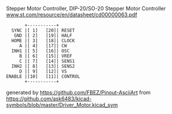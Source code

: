 Stepper Motor Controller, DIP-20/SO-20
Stepper Motor Controller
www.st.com/resource/en/datasheet/cd00000063.pdf


	       +-----------+
	  SYNC |[ 1]   [20]| RESET
	   GND |[ 2]   [19]| HALF
	  HOME |[ 3]   [18]| CLOCK
	     A |[ 4]   [17]| CW
	  INH1 |[ 5]   [16]| OSC
	     B |[ 6]   [15]| VREF
	     C |[ 7]   [14]| SENS1
	  INH2 |[ 8]   [13]| SENS2
	     D |[ 9]   [12]| VS
	ENABLE |[10]   [11]| CONTROL
	       +-----------+


generated by https://github.com/FBEZ/Pinout-AsciiArt from https://github.com/ask6483/kicad-symbols/blob/master/Driver_Motor.kicad_sym
